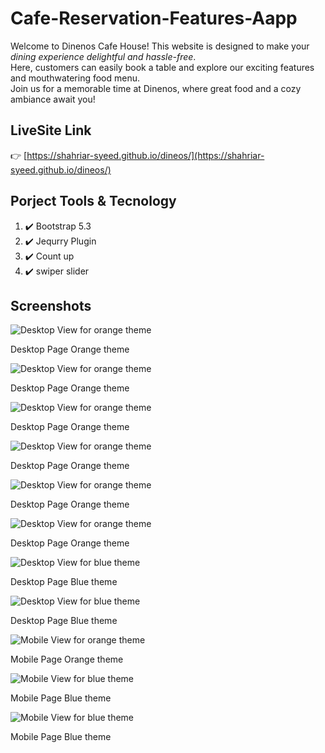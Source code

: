 # Cafe-Reservation-Features-Aapp

<p>
  Welcome to Dinenos Cafe House! This website is designed to make your <em>dining experience delightful and hassle-free</em>. <br>
  Here, customers can easily book a table and explore our exciting features and mouthwatering food menu. <br>
  Join us for a memorable time at Dinenos, where great food and a cozy ambiance await you!
</p>

## LiveSite Link

👉 [https://shahriar-syeed.github.io/dineos/](https://shahriar-syeed.github.io/dineos/)

## Porject Tools & Tecnology

<ol type="none">
  <li>  
  ✔️  Bootstrap 5.3
  </li>
  <li>  
  ✔️ Jequrry Plugin
  </li>
  <li>  
  ✔️ Count up
  </li>
  <li>  
  ✔️ swiper slider 
  </li>
</ol>

## Screenshots

  ![Desktop View for orange theme](https://github.com/Shahriar-Syeed/dineos/tree/main/img/screenshot/desktop_1_orange.png)
  
  <caption>Desktop Page Orange theme</caption>
  
  ![Desktop View for orange theme](https://github.com/Shahriar-Syeed/dineos/tree/main/img/screenshot/desktop_2_orange.png)
  
  <caption>Desktop Page Orange theme</caption>
  
  ![Desktop View for orange theme](https://github.com/Shahriar-Syeed/dineos/tree/main/img/screenshot/desktop_3_orange.png)
  
  <caption>Desktop Page Orange theme</caption>
  
  ![Desktop View for orange theme](https://github.com/Shahriar-Syeed/dineos/tree/main/img/screenshot/desktop_4_orange.png)
  
  <caption>Desktop Page Orange theme</caption>
  
  ![Desktop View for orange theme](https://github.com/Shahriar-Syeed/dineos/tree/main/img/screenshot/desktop_5_orange.png)
  
  <caption>Desktop Page Orange theme</caption>
  
  ![Desktop View for orange theme](https://github.com/Shahriar-Syeed/dineos/tree/main/img/screenshot/desktop_6_orange.png)
  
  <caption>Desktop Page Orange theme</caption>
  
  ![Desktop View for blue theme](https://github.com/Shahriar-Syeed/dineos/tree/main/img/screenshot/desktop_1_blue.png)
  
  <caption>Desktop Page Blue theme</caption>
  
  ![Desktop View for blue theme](https://github.com/Shahriar-Syeed/dineos/tree/main/img/screenshot/desktop-2-blue.png)
  
  <caption>Desktop Page Blue theme</caption>
  
  ![Mobile View for orange theme](https://github.com/Shahriar-Syeed/dineos/tree/main/img/screenshot/mobile_1_orange.png)
  
  <caption>Mobile Page Orange theme</caption>
  
  ![Mobile View for blue theme](https://github.com/Shahriar-Syeed/dineos/tree/main/img/screenshot/mobile_1_blue.png)
  
  <caption>Mobile Page Blue theme</caption>
  
  ![Mobile View for blue theme](https://github.com/Shahriar-Syeed/dineos/tree/main/img/screenshot/mobile_2_blue.png)
  
  <caption>Mobile Page Blue theme</caption>
